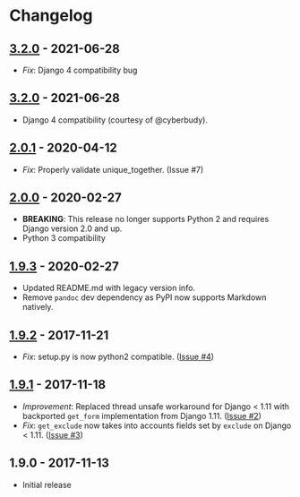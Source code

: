 # Changelog

## [3.2.0] - 2021-06-28
 - _Fix_: Django 4 compatibility bug

## [3.2.0] - 2021-06-28
 - Django 4 compatibility (courtesy of @cyberbudy).

## [2.0.1] - 2020-04-12
 - _Fix_: Properly validate unique_together. (Issue #7)

## [2.0.0] - 2020-02-27
 - **BREAKING**: This release no longer supports Python 2 and requires Django version 2.0 and up.
 - Python 3 compatibility

## [1.9.3] - 2020-02-27
- Updated README.md with legacy version info.
- Remove `pandoc` dev dependency as PyPI now supports Markdown natively.

## [1.9.2] - 2017-11-21
- _Fix_: setup.py is now python2 compatible. ([Issue #4])

## [1.9.1] - 2017-11-18
- _Improvement_: Replaced thread unsafe workaround for Django < 1.11 with backported `get_form` implementation from Django 1.11. ([Issue #2])
- _Fix_: `get_exclude` now takes into accounts fields set by `exclude` on Django < 1.11. ([Issue #3])

## 1.9.0 - 2017-11-13
- Initial release

[3.2.0]: https://github.com/inueni/django-subadmin/compare/2.0.1...3.2.0
[2.0.1]: https://github.com/inueni/django-subadmin/compare/2.0.0...2.0.1
[2.0.0]: https://github.com/inueni/django-subadmin/compare/1.9.3...2.0.0
[1.9.3]: https://github.com/inueni/django-subadmin/compare/1.9.2...1.9.3
[1.9.2]: https://github.com/inueni/django-subadmin/compare/1.9.1...1.9.2
[1.9.1]: https://github.com/inueni/django-subadmin/compare/1.9.0...1.9.1
[Issue #2]: https://github.com/inueni/django-subadmin/issues/2
[Issue #3]: https://github.com/inueni/django-subadmin/issues/3
[Issue #4]: https://github.com/inueni/django-subadmin/issues/4